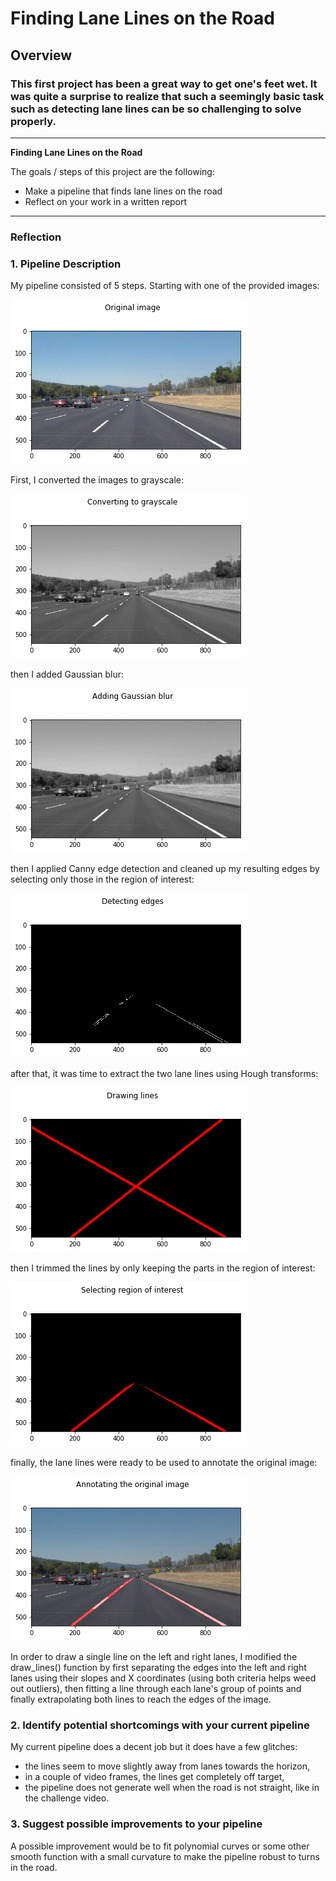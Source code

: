 # **Finding Lane Lines on the Road**

## Overview

### This first project has been a great way to get one's feet wet. It was quite a surprise to realize that such a seemingly basic task such as detecting lane lines can be so challenging to solve properly.

---

**Finding Lane Lines on the Road**

The goals / steps of this project are the following:
* Make a pipeline that finds lane lines on the road
* Reflect on your work in a written report

---

### Reflection

### 1. Pipeline Description

My pipeline consisted of 5 steps. Starting with one of the provided images:

![original](assets/writeup-2c358.png)

First, I converted the images to grayscale:

![grayscale](assets/writeup-fcb20.png)

then I added Gaussian blur:

![](assets/writeup-d01dd.png)

then I applied Canny edge detection and cleaned up my resulting edges by selecting only those in the region of interest:

![](assets/writeup-9c444.png)

after that, it was time to extract the two lane lines using Hough transforms:

![](assets/writeup-dbc10.png)

then I trimmed the lines by only keeping the parts in the region of interest:

![](assets/writeup-e3a85.png)

finally, the lane lines were ready to be used to annotate the original image:

![](assets/writeup-26ee8.png)


In order to draw a single line on the left and right lanes, I modified the draw_lines() function by first separating the edges into the left and right lanes using their slopes and X coordinates (using both criteria helps weed out outliers), then fitting a line through each lane's group of points and finally extrapolating both lines to reach the edges of the image.

### 2. Identify potential shortcomings with your current pipeline

My current pipeline does a decent job but it does have a few glitches:
+ the lines seem to move slightly away from lanes towards the horizon,
+ in a couple of video frames, the lines get completely off target,
+ the pipeline does not generate well when the road is not straight, like in the challenge video.


### 3. Suggest possible improvements to your pipeline

A possible improvement would be to fit polynomial curves or some other smooth function with a small curvature to make the pipeline robust to turns in the road.
